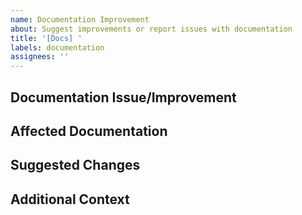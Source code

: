 ```yaml
---
name: Documentation Improvement
about: Suggest improvements or report issues with documentation
title: '[Docs] '
labels: documentation
assignees: ''
---
```


## Documentation Issue/Improvement
<!-- Describe what's missing, unclear, or incorrect in the current documentation -->

## Affected Documentation
<!-- Which documentation is affected? README, code comments, inline docs, etc. -->

## Suggested Changes
<!-- How do you think the documentation could be improved? -->

## Additional Context
<!-- Any additional information that might help understand the issue better -->
